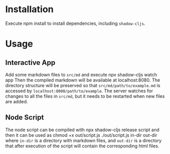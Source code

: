 # Installation

Execute
    npm install
to install dependencies, including `shadow-cljs`.

# Usage

## Interactive App

Add some markdown files to `src/md` and execute
    npx shadow-cljs watch app
Then the compiled markdown will be available at localhost:8080. The directory
structure will be preserved so that `src/md/path/to/example.md` is accessed by
`localhost:8000/path/to/example`. The server watches for changes to all the
files in `src/md`, but it needs to be restarted when new files are added.

## Node Script

The node script can be compiled with
    npx shadow-cljs release script
and then it can be used as
    chmod +x out/script.js
    ./out/script.js in-dir out-dir
where `in-dir` is a directory with markdown files, and `out-dir` is a directory
that after execution of the script will contain the corresponding html files.
